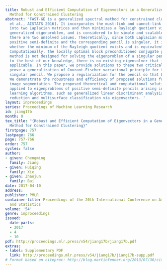 ```yaml
---
title: Robust and Efficient Computation of Eigenvectors in a Generalized Spectral
  Method for Constrained Clustering
abstract: 'FAST-GE is a generalized spectral method for constrained clustering [Cucuringu
  et al., AISTATS 2016]. It incorporates the must-link and cannot-link constraints
  into two Laplacian matrices and then minimizes a Rayleigh quotient via solving a
  generalized eigenproblem, and is considered to be simple and scalable. However,
  there are two unsolved issues. Theoretically, since both Laplacian matrices are
  positive semi-definite and the corresponding pencil is singular, it is not proven
  whether the minimum of the Rayleigh quotient exists and is equivalent to an eigenproblem.
  Computationally, the locally optimal block preconditioned conjugate gradient (LOBPCG)
  method is not designed for solving the eigenproblem of a singular pencil. In fact,
  to the best of our knowledge, there is no existing eigensolver that is immediately
  applicable. In this paper, we provide solutions to these two critical issues. We
  prove a generalization of Courant-Fischer variational principle for the Laplacian
  singular pencil. We propose a regularization for the pencil so that LOBPCG is applicable.
  We demonstrate the robustness and efficiency of proposed solutions for constrained
  image segmentation. The proposed theoretical and computational solutions can be
  applied to eigenproblems of positive semi-definite pencils arising in other machine
  learning algorithms, such as generalized linear discriminant analysis in dimension
  reduction and multisurface classification via eigenvectors. '
layout: inproceedings
series: Proceedings of Machine Learning Research
id: jiang17b
month: 0
tex_title: "{Robust and Efficient Computation of Eigenvectors in a Generalized Spectral
  Method for Constrained Clustering}"
firstpage: 757
lastpage: 766
page: 757-766
order: 757
cycles: false
author:
- given: Chengming
  family: Jiang
- given: Huiqing
  family: Xie
- given: Zhaojun
  family: Bai
date: 2017-04-10
address: 
publisher: PMLR
container-title: Proceedings of the 20th International Conference on Artificial Intelligence
  and Statistics
volume: '54'
genre: inproceedings
issued:
  date-parts:
  - 2017
  - 4
  - 10
pdf: http://proceedings.mlr.press/v54/jiang17b/jiang17b.pdf
extras:
- label: Supplementary PDF
  link: http://proceedings.mlr.press/v54/jiang17b/jiang17b-supp.pdf
# Format based on citeproc: http://blog.martinfenner.org/2013/07/30/citeproc-yaml-for-bibliographies/
---
```

